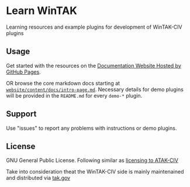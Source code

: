 # Learn WinTAK

Learning resources and example plugins for development of WinTAK-CIV plugins

## Usage
Get started with the resources on the [Documentation Website Hosted by GitHub Pages](https://hellikandra.github.io/LearnWinTAK/).

OR browse the core markdown docs starting at [`website/content/docs/intro-page.md`](./website/content/docs/intro-page.md).
Necessary details for demo plugins will be provided in the `README.md` for every `demo-*` plugin.

## Support
Use "issues" to report any problems with instructions or demo plugins.

## License
GNU General Public License. Following similar as [licensing to ATAK-CIV](https://github.com/deptofdefense/AndroidTacticalAssaultKit-CIV/blob/master/LICENSE.md)

Take into consideration theat the WinTAK-CIV side is mainly maintenained and distributed via [tak.gov](tak.gov)